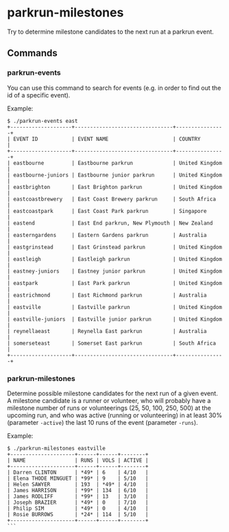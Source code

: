 # parkrun-milestones

Try to determine milestone candidates to the next run at a parkrun event.

## Commands

### parkrun-events

You can use this command to search for events (e.g. in order to find out the id of a specific event).

Example:

```
$ ./parkrun-events east 
+--------------------+--------------------------------+----------------+
| EVENT ID           | EVENT NAME                     | COUNTRY        |
+--------------------+--------------------------------+----------------+
| eastbourne         | Eastbourne parkrun             | United Kingdom |
| eastbourne-juniors | Eastbourne junior parkrun      | United Kingdom |
| eastbrighton       | East Brighton parkrun          | United Kingdom |
| eastcoastbrewery   | East Coast Brewery parkrun     | South Africa   |
| eastcoastpark      | East Coast Park parkrun        | Singapore      |
| eastend            | East End parkrun, New Plymouth | New Zealand    |
| easterngardens     | Eastern Gardens parkrun        | Australia      |
| eastgrinstead      | East Grinstead parkrun         | United Kingdom |
| eastleigh          | Eastleigh parkrun              | United Kingdom |
| eastney-juniors    | Eastney junior parkrun         | United Kingdom |
| eastpark           | East Park parkrun              | United Kingdom |
| eastrichmond       | East Richmond parkrun          | Australia      |
| eastville          | Eastville parkrun              | United Kingdom |
| eastville-juniors  | Eastville junior parkrun       | United Kingdom |
| reynellaeast       | Reynella East parkrun          | Australia      |
| somerseteast       | Somerset East parkrun          | South Africa   |
+--------------------+--------------------------------+----------------+
```

### parkrun-milestones

Determine possible milestone candidates for the next run of a given event.
A milestone candidate is a runner or volunteer, who will probably have a milestone number of runs or volunteerings (25, 50, 100, 250, 500) at the upcoming run, and who was active (running or volunteering) in at least 30% (parameter `-active`) the last 10 runs of the event (parameter `-runs`).

Example:

````
$ ./parkrun-milestones eastville
+---------------------+------+------+--------+
| NAME                | RUNS | VOLS | ACTIVE |
+---------------------+------+------+--------+
| Darren CLINTON      | *49* | 6    | 4/10   |
| Elena THODE MINGUET | *99* | 9    | 5/10   |
| Helen SAWYER        | 193  | *49* | 4/10   |
| James HARRISON      | *99* | 134  | 6/10   |
| James RODLIFF       | *99* | 13   | 3/10   |
| Joseph BRAZIER      | *49* | 0    | 7/10   |
| Philip SIM          | *49* | 0    | 4/10   |
| Rosie BURROWS       | *24* | 114  | 5/10   |
+---------------------+------+------+--------+
```